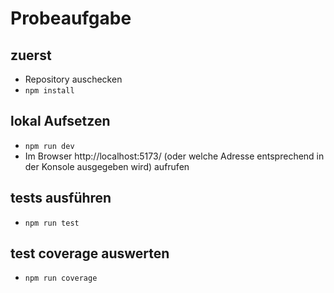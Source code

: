 # Probeaufgabe

## zuerst
* Repository auschecken
* ``npm install``

## lokal Aufsetzen
* ``npm run dev``
*  Im Browser http://localhost:5173/ (oder welche Adresse entsprechend in der Konsole ausgegeben wird) aufrufen

## tests ausführen
* ``npm run test``

## test coverage auswerten
* ``npm run coverage``